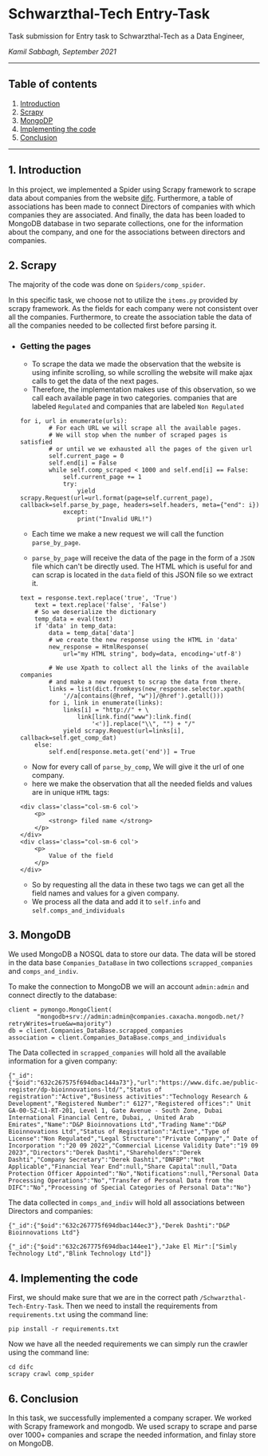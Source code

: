 # Schwarzthal-Tech Entry-Task

Task submission for Entry task to Schwarzthal-Tech as a Data Engineer, 

_Kamil Sabbagh, September 2021_

---

## Table of contents
1. [ Introduction ](#intro)
2. [ Scrapy ](#Scrapy)
3. [ MongoDP ](#MongoDB)
4. [ Implementing the code ](#Implemention)
4. [ Conclusion ](#Conclusion)
___
<a name="intro"></a>
## 1. Introduction
In this project, we implemented a Spider using Scrapy framework to scrape data about companies from the website [difc](https://www.difc.ae). Furthermore, a table of associations has been made to connect Directors of companies with which companies they are associated. And finally, the data has been loaded to MongoDB database in two separate collections, one for the information about the company, and one for the associations between directors and companies.

<a name="Scrapy"></a>
## 2. Scrapy
The majority of the code was done on `Spiders/comp_spider`.

In this specific task, we choose not to utilize the `items.py` provided by scrapy framework. As the fields for each company were not consistent over all the companies. Furthermore, to create the association table the data of all the companies needed to be collected first before parsing it.

  - ### Getting the pages
    - To scrape the data we made the observation that the website is using infinite scrolling, so while scrolling the website will make ajax calls to get the data of the next pages.
    - Therefore, the implementation makes use of this observation, so we call each available page in two categories. companies that are labeled `Regulated` and companies that are labeled `Non Regulated`
    ```
    for i, url in enumerate(urls):
            # For each URL we will scrape all the available pages.
            # We will stop when the number of scraped pages is satisfied
            # or until we we exhausted all the pages of the given url
            self.current_page = 0
            self.end[i] = False
            while self.comp_scraped < 1000 and self.end[i] == False:
                self.current_page += 1
                try:
                    yield scrapy.Request(url=url.format(page=self.current_page), callback=self.parse_by_page, headers=self.headers, meta={"end": i})
                except:
                    print("Invalid URL!")
    ```
    - Each time we make a new request we will call the function `parse_by_page`.
  
    - `parse_by_page` will receive the data of the page in the form of a `JSON` file which can't be directly used. The HTML which is useful for and can scrap is located in the `data` field of this JSON file so we extract it.
    
    ```
    text = response.text.replace('true', 'True')
        text = text.replace('false', 'False')
        # So we deserialize the dictionary
        temp_data = eval(text)
        if 'data' in temp_data:
            data = temp_data['data']
            # we create the new response using the HTML in 'data'
            new_response = HtmlResponse(
                url="my HTML string", body=data, encoding='utf-8')

            # We use Xpath to collect all the links of the available companies
            # and make a new request to scrap the data from there.
            links = list(dict.fromkeys(new_response.selector.xpath(
                '//a[contains(@href, "w")]/@href').getall()))
            for i, link in enumerate(links):
                links[i] = "http://" + \
                    link[link.find("www"):link.find(
                        '<')].replace("\\", "") + "/"
                yield scrapy.Request(url=links[i], callback=self.get_comp_dat)
        else:
            self.end[response.meta.get('end')] = True
    ```
    - Now for every call of `parse_by_comp`, We will give it the url of one company.
    - here we make the observation that all the needed fields and values are in unique `HTML` tags:
    ```
    <div class='class="col-sm-6 col'>
        <p>
            <strong> filed name </strong>
        </p>
    </div>
    <div class='class="col-sm-6 col'>
        <p>
            Value of the field
        </p>
    </div>
    ```
    - So by requesting all the data in these two tags we can get all the field names and values for a given company.
    - We process all the data and add it to `self.info` and `self.comps_and_individuals`

<a name="MongoDB"></a>
## 3. MongoDB
We used MongoDB a NOSQL data to store our data. The data will be stored in the data base `Companies_DataBase` in two collections `scrapped_companies` and `comps_and_indiv`.

To make the connection to MongoDB we will an account `admin:admin` and connect directly to the database:
```
client = pymongo.MongoClient(
        "mongodb+srv://admin:admin@companies.caxacha.mongodb.net/?retryWrites=true&w=majority")
db = client.Companies_DataBase.scrapped_companies
association = client.Companies_DataBase.comps_and_individuals
```


The Data collected in `scrapped_companies` will hold all the available information for a given company:
```
{"_id":{"$oid":"632c267575f694dbac144a73"},"url":"https://www.difc.ae/public-register/dp-bioinnovations-ltd/","Status of registration":"Active","Business activities":"Technology Research & Development","Registered Number":" 6127","Registered offices":" Unit GA-00-SZ-L1-RT-201, Level 1, Gate Avenue - South Zone, Dubai International Financial Centre, Dubai, , United Arab Emirates","Name":"D&P Bioinnovations Ltd","Trading Name":"D&P Bioinnovations Ltd","Status of Registration":"Active","Type of License":"Non Regulated","Legal Structure":"Private Company"," Date of Incorporation ":"20 09 2022","Commercial License Validity Date":"19 09 2023","Directors":"Derek Dashti","Shareholders":"Derek Dashti","Company Secretary":"Derek Dashti","DNFBP":"Not Applicable","Financial Year End":null,"Share Capital":null,"Data Protection Officer Appointed":"No","Notifications":null,"Personal Data Processing Operations":"No","Transfer of Personal Data from the DIFC":"No","Processing of Special Categories of Personal Data":"No"}
```

The data collected in `comps_and_indiv` will hold all associations between Directors and companies:
```
{"_id":{"$oid":"632c267775f694dbac144ec3"},"Derek Dashti":"D&P Bioinnovations Ltd"}

{"_id":{"$oid":"632c267775f694dbac144ee1"},"Jake El Mir":["Simly Technology Ltd","Blink Technology Ltd"]}
```
<a name="Implemention"></a>
## 4. Implementing the code
First, we should make sure that we are in the correct path `/Schwarzthal-Tech-Entry-Task`. Then we need to install the requirements from `requirements.txt` using the command line:
```
pip install -r requirements.txt
```

Now we have all the needed requirements we can simply run the crawler using the command line:
```
cd difc
scrapy crawl comp_spider
```
<a name="Conclusion"></a>
## 6. Conclusion
In this task, we successfully implemented a company scraper. We worked with Scrapy framework and mongodb. We used scrapy to scrape and parse over 1000+ companies and scrape the needed information, and finlay store on MongoDB.

